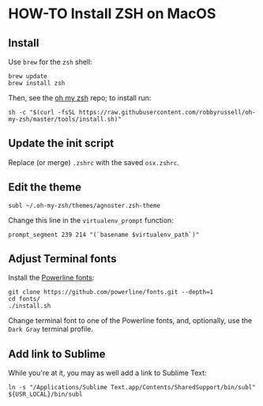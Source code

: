 # HOW-TO Install ZSH on MacOS

## Install

Use `brew` for the `zsh` shell:

    brew update
    brew install zsh

Then, see the [oh my zsh](https://github.com/robbyrussell/oh-my-zsh) repo; to install run:

    sh -c "$(curl -fsSL https://raw.githubusercontent.com/robbyrussell/oh-my-zsh/master/tools/install.sh)"


## Update the init script

Replace (or merge) `.zshrc` with the saved `osx.zshrc`.

## Edit the theme

    subl ~/.oh-my-zsh/themes/agnoster.zsh-theme

Change this line in the `virtualenv_prompt` function:

    prompt_segment 239 214 "(`basename $virtualenv_path`)"

## Adjust Terminal fonts

Install the [Powerline fonts](https://github.com/powerline/fonts):

    git clone https://github.com/powerline/fonts.git --depth=1
    cd fonts/
    ./install.sh

Change terminal font to one of the Powerline fonts, and, optionally,
use the `Dark Gray` terminal profile.

## Add link to Sublime

While you're at it, you may as well add a link to Sublime Text:

    ln -s "/Applications/Sublime Text.app/Contents/SharedSupport/bin/subl" ${USR_LOCAL}/bin/subl
